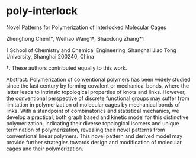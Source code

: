 # poly-interlock

Novel Patterns for Polymerization of Interlocked Molecular Cages

Zhenghong Chen1†, Weihao Wang1†, Shaodong Zhang*1

1 School of Chemistry and Chemical Engineering, Shanghai Jiao Tong University, Shanghai 200240, China

†. These authors contributed equally to this work.

Abstract: Polymerization of conventional polymers has been widely studied since the last century by forming covalent or mechanical bonds, where the latter leads to intrinsic topological properties of knots and links. However, the conventional perspective of discrete functional groups may suffer from limitation in polymerization of molecular cages by mechanical bonds of links. With a standpoint of combinatorics and statistical mechanics, we develop a practical, both graph based and kinetic model for this distinctive polymerization, indicating their diverse topological isomers and unique termination of polymerization, revealing their novel patterns from conventional linear polymers. This novel pattern and derived model may provide further strategies towards design and modification of molecular cages and their polymerization.
